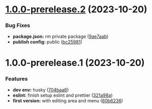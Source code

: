# [1.0.0-prerelease.2](https://github.com/mrgoonie/wraiter-react/compare/v1.0.0-prerelease.1...v1.0.0-prerelease.2) (2023-10-20)


### Bug Fixes

* **package.json:** rm private package ([9ae7aab](https://github.com/mrgoonie/wraiter-react/commit/9ae7aabbe911a48dd098e8ecd0a8f0b4d9ac6d76))
* **publish config:** public ([bc25981](https://github.com/mrgoonie/wraiter-react/commit/bc25981b53e7e586afaeb873d7585cfb28d26cca))

# 1.0.0-prerelease.1 (2023-10-20)


### Features

* **dev env:** husky ([704baa6](https://github.com/mrgoonie/wraiter-react/commit/704baa63594a169cd9fbbe46a1a5b37c3cf201fc))
* **eslint:** finish setup eslint and prettier ([321a98a](https://github.com/mrgoonie/wraiter-react/commit/321a98ac9ff06339a6072219f958e69e4e290b5b))
* **first version:** with editing area and menu ([60b6236](https://github.com/mrgoonie/wraiter-react/commit/60b6236d8eb951e0dfbf7405e7d34d9f05fcd4d0))
